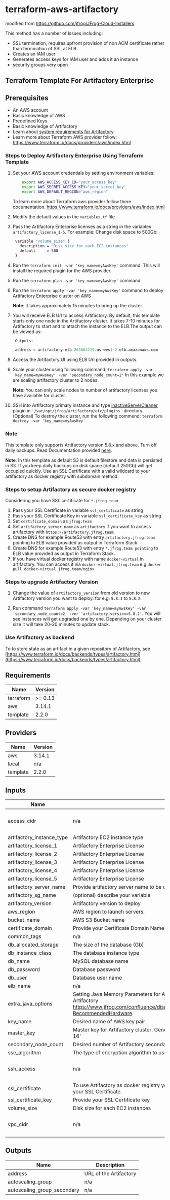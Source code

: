 # terraform-aws-artifactory

modified from <https://github.com/jfrog/JFrog-Cloud-Installers>

This method has a number of Issues including:

- SSL termination, requires upfront provision of non ACM certificate rather than termination of SSL at ELB
- Creates an IAM user
- Generates access keys for IAM user and adds it an instance
- security groups very open

## Terraform Template For Artifactory Enterprise

## Prerequisites

- An AWS account
- Basic knowledge of AWS
- Predefined Keys
- Basic knowledge of Artifactory
- Learn about [system requirements for Artifactory](https://www.jfrog.com/confluence/display/RTF/System+Requirements#SystemRequirements-RecommendedHardware)
- Learn more about Terraform AWS provider follow: https://www.terraform.io/docs/providers/aws/index.html

### Steps to Deploy Artifactory Enterprise Using Terraform Template

1. Set your AWS account credentials by setting environment variables:

   ```bash
       export AWS_ACCESS_KEY_ID="your_access_key"
       export AWS_SECRET_ACCESS_KEY="your_secret_key"
       export AWS_DEFAULT_REGION="aws_region"
   ```

   To learn more about Terraform aws provider follow there documentation.
   https://www.terraform.io/docs/providers/aws/index.html

2. Modify the default values in the `variables.tf` file

3. Pass the Artifactory Enterprise licenses as a string in the variables `artifactory_license_1-5`.
   For example: Change disk space to 500Gb:

   ```bash
    variable "volume_size" {
      description = "Disk size for each EC2 instances"
      default     = 500
    }
   ```

4. Run the `terraform init -var 'key_name=myAwsKey'` command. This will install the required plugin for the AWS provider.

5. Run the `terraform plan -var 'key_name=myAwsKey'` command.

6. Run the `terraform apply -var 'key_name=myAwsKey'` command to deploy Artifactory Enterprise cluster on AWS

    **Note**: it takes approximately 15 minutes to bring up the cluster.

7. You will receive ELB Url to access Artifactory. By default, this template starts only one node in the Artifactory cluster.
   It takes 7-10 minutes for Artifactory to start and to attach the instance to the ELB.The output can be viewed as:

   ```terraform
    Outputs:

    address = artifactory-elb-265664219.us-west-2.elb.amazonaws.com
   ```

8. Access the Artifactory UI using ELB Url provided in outputs.

9. Scale your cluster using following command: `terraform apply -var 'key_name=myAwsKey' -var 'secondary_node_count=2'`
   In this example we are scaling artifactory cluster to 2 nodes.

    **Note**: You can only scale nodes to number of artifactory licenses you have available for cluster.

10. SSH into Artifactory primary instance and type [inactiveServerCleaner](inactiveServerCleaner.groovy) plugin in `'/var/opt/jfrog/artifactory/etc/plugins'` directory.
    (Optional) To destroy the cluster, run  the following commend: `terraform destroy -var 'key_name=myAwsKey'`

### Note

   This template only supports Artifactory version 5.8.x and above.
   Turn off daily backups. Read Documentation provided [here](https://www.jfrog.com/confluence/display/RTF/Managing+Backups).

  **Note**: In this template as default S3 is default filestore and data is persisted in S3. If you keep daily backups on disk space (default 250Gb) will get occupied quickly.
   Use an SSL Certificate with a valid wildcard to your artifactory as docker registry with subdomain method.

### Steps to setup Artifactory as secure docker registry

Considering you have SSL certificate for `*.jfrog.team`

1. Pass your SSL Certificate in variable `ssl_certificate` as string
2. Pass your SSL Certificate Key in variable `ssl_certificate_key` as string
3. Set `certificate_domain` as `jfrog.team`
4. Set `artifactory_server_name` as `artifactory` if you want to access artifactory with `https://artifactory.jfrog.team`
5. Create DNS for example Route53 with entry `artifactory.jfrog.team` pointing to ELB value provided as output in Terraform Stack.
6. Create DNS for example Route53 with entry `*.jfrog.team pointing` to ELB value provided as output in Terraform Stack.
7. If you have virtual docker registry with name `docker-virtual` in artifactory. You can access it via `docker-virtual.jfrog.team` e.g `docker pull docker-virtual.jfrog.team/nginx`

### Steps to upgrade Artifactory Version

1. Change the value of `artifactory_version` from old version to new Artifactory version you want to deploy. for e.g. `5.8.1` to `5.8.2`.

2. Run command `terraform apply -var 'key_name=myAwsKey' -var 'secondary_node_count=2' -ver 'artifactory_version=5.8.2'`.
   You will see instances will get upgraded one by one. Depending on your cluster size it will take 20-30 minutes to update stack.

### Use Artifactory as backend

To to store state as an artifact in a given repository of Artifactory, see [https://www.terraform.io/docs/backends/types/artifactory.html](https://www.terraform.io/docs/backends/types/artifactory.html)

<!-- BEGINNING OF PRE-COMMIT-TERRAFORM DOCS HOOK -->
## Requirements

| Name | Version |
|------|---------|
| terraform | >= 0.13 |
| aws | 3.14.1 |
| template | 2.2.0 |

## Providers

| Name | Version |
|------|---------|
| aws | 3.14.1 |
| local | n/a |
| template | 2.2.0 |

## Inputs

| Name | Description | Type | Default | Required |
|------|-------------|------|---------|:--------:|
| access\_cidr | n/a | `list` | <pre>[<br>  "0.0.0.0/0"<br>]</pre> | no |
| artifactory\_instance\_type | Artifactory EC2 instance type | `string` | `"m4.xlarge"` | no |
| artifactory\_license\_1 | Artifactory Enterprise License | `string` | `""` | no |
| artifactory\_license\_2 | Artifactory Enterprise License | `string` | `""` | no |
| artifactory\_license\_3 | Artifactory Enterprise License | `string` | `""` | no |
| artifactory\_license\_4 | Artifactory Enterprise License | `string` | `""` | no |
| artifactory\_license\_5 | Artifactory Enterprise License | `string` | `""` | no |
| artifactory\_server\_name | Provide artifactory server name to be used in Nginx. e.g artifactory for artifactory.jfrog.team | `string` | `"artifactory"` | no |
| artifactory\_sg\_name | (optional) describe your variable | `string` | `"artifactory_sg"` | no |
| artifactory\_version | Artifactory version to deploy | `string` | `"6.9.0"` | no |
| aws\_region | AWS region to launch servers. | `string` | `"us-west-1"` | no |
| bucket\_name | AWS S3 Bucket name | `string` | `"artifactory-enterprise-bucket"` | no |
| certificate\_domain | Provide your Certificate Domain Name. For e.g jfrog.team for certificate with \*.jfrog.team | `string` | `"artifactory"` | no |
| common\_tags | n/a | `map` | n/a | yes |
| db\_allocated\_storage | The size of the database (Gb) | `string` | `"5"` | no |
| db\_instance\_class | The database instance type | `string` | `"db.t2.small"` | no |
| db\_name | MySQL database name | `string` | `"artdb"` | no |
| db\_password | Database password | `string` | `"password"` | no |
| db\_user | Database user name | `string` | `"artifactory"` | no |
| elb\_name | n/a | `string` | `"artifactoryelb"` | no |
| extra\_java\_options | Setting Java Memory Parameters for Artifactory. Learn about system requirements for Artifactory https://www.jfrog.com/confluence/display/RTF/System+Requirements#SystemRequirements-RecommendedHardware. | `string` | `"-server -Xms2g -Xmx14g -Xss256k -XX:+UseG1GC -XX:OnOutOfMemoryError=\\\\"kill -9 %p\\\\""` | no |
| key\_name | Desired name of AWS key pair | `string` | n/a | yes |
| master\_key | Master key for Artifactory cluster. Generate master.key using command '$openssl rand -hex 16' | `string` | `"35767fa0164bac66b6cccb8880babefb"` | no |
| secondary\_node\_count | Desired number of Artifactory secondary nodes | `number` | `0` | no |
| sse\_algorithm | The type of encryption algorithm to use | `string` | `"aws:kms"` | no |
| ssh\_access | n/a | `list` | <pre>[<br>  "0.0.0.0/0"<br>]</pre> | no |
| ssl\_certificate | To use Artifactory as docker registry you need to provide wild card valid Certificate. Provide your SSL Certificate. | `string` | `"<cert contents>"` | no |
| ssl\_certificate\_key | Provide your SSL Certificate key | `string` | `"<cert contents>"` | no |
| volume\_size | Disk size for each EC2 instances | `number` | `250` | no |
| vpc\_cidr | n/a | `list` | <pre>[<br>  "10.0.0.0/16"<br>]</pre> | no |

## Outputs

| Name | Description |
|------|-------------|
| address | URL of the Artifactory |
| autoscaling\_group | n/a |
| autoscaling\_group\_secondary | n/a |

<!-- END OF PRE-COMMIT-TERRAFORM DOCS HOOK -->
